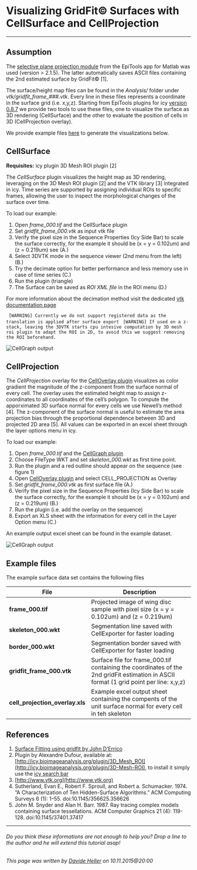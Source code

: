 # Visualizing GridFit© Surfaces with CellSurface and CellProjection
---------------------------------------

## Assumption

The [selective plane projection module](../Analysis_Modules/00_projection) from the EpiTools app for Matlab was used (version > 2.1.5). The latter automatically saves ASCII files containing the 2nd estimated surface by GridFit© [1]. 

The surface/height map files can be found in the *Analysis/* folder under *vtk/gridfit_frame_###.vtk*. Every line in these files represents a coordinate in the surface grid (i.e. x,y,z). Starting from EpiTools plugins for icy [version 0.8.7](../Support/Latest_News) we provide two tools to use these files, one to visualize the surface as 3D rendering (CellSurface) and the other to evaluate the position of cells in 3D (CellProjection overlay).

We provide example files [here](https://github.com/epitools/epitools-samples) to generate the visualizations below.

## CellSurface

**Requisites:** icy plugin 3D Mesh ROI plugin [2]

The *CellSurface* plugin visualizes the height map as 3D rendering, leveraging on the 3D Mesh ROI plugin [2] and the VTK library [3] integrated in icy. Time series are supported by assigning individual ROIs to specific frames, allowing the user to inspect the morphological changes of the surface over time.

To load our example:

 1. Open *frame_000.tif* and the CellSurface plugin
 2. Set *gridfit_frame_000.vtk* as input vtk file
 2. Verify the pixel size in the Sequence Properties (Icy Side Bar) to scale the surface correctly, for the example it should be (x = y = 0.102um) and (z = 0.219um) see (A.) 
 2. Select 3DVTK mode in the sequence viewer (2nd menu from the left) (B.) 
 3. Try the decimate option for better performance and less memory use in case of time series (C.) 
 4. Run the plugin (triangle)
 5. The Surface can be saved as *ROI XML file* in the ROI menu (D.)
 
For more information about the decimation method visit the dedicated [vtk documentation page](http://www.vtk.org/doc/nightly/html/classvtkDecimatePro.html)

` [WARNING] Currently we do not support registered data as the translation is applied after surface export` 
` [WARNING] If used on a z-stack, leaving the 3DVTK starts cpu intesive computation by 3D mesh roi plugin to adapt the ROI in 2D, to avoid this we suggest removing the ROI beforehand.`

![CellGraph output](../Images/icy/CellSurface/surface.png)

## CellProjection

The *CellProjection* overlay for the [CellOverlay plugin](../Icy_Plugins/01_CellOverlay) visualizes as color gradient the magnitude of the z-component from the surface normal of every cell. The overlay uses the estimated height map to assign z-coordinates to all coordinates of the cell’s polygon. To compute the apporximated 3D surface normal for every cells we use Newell’s method [4]. The z-component of the surface normal is useful to estimate the area projection bias through the proportional dependence between 3D and projected 2D area [5]. All values can be exported in an excel sheet through the layer options menu in icy.

To load our example:

1. Open *frame_000.tif* and the [CellGraph plugin](../Icy_Plugins/02_CellGraph)
2. Choose FileType WKT and set *skeleton_000.wkt* as first time point. 
3. Run the plugin and a red outline should appear on the sequence (see figure 1)
4. Open [CellOverlay plugin](../Icy_Plugins/01_CellOverlay) and select CELL_PROJECTION as Overlay
5. Set *gridfit_frame_000.vtk* as first surface file (A.)
6. Verify the pixel size in the Sequence Properties (Icy Side Bar) to scale the surface correctly, for the example it should be (x = y = 0.102um) and (z = 0.219um) (B.)
6. Run the plugin (i.e. add the overlay on the sequence)
7. Export an XLS sheet with the information for every cell in the Layer Option menu (C.)

An example output excel sheet can be found in the example dataset.

![CellGraph output](../Images/icy/CellSurface/projection.png)

## Example files

The example surface data set contains the following files

| File | Description |
|----|----|
| **frame_000.tif** | Projected image of wing disc sample with pixel size (x = y = 0.102um) and (z = 0.219um)  |
| **skeleton_000.wkt** | Segmentation line saved with CellExporter for faster loading |
| **border_000.wkt** | Segmentation border saved with CellExporter for faster loading|
| **gridfit_frame_000.vtk** | Surface file for frame_000.tif containing the coordinates of the 2nd gridFit estimation in ASCII format (1 grid point per line: x,y,z) |
| **cell_projection_overlay.xls** | Example excel output sheet containing the compents of the unit surface normal for every cell in teh skeleton |

## References

1. [Surface Fitting using gridfit by John D’Errico](http://www.mathworks.ch/matlabcentral/fileexchange/8998-surface-fitting-using-gridfit)
2. Plugin by Alexandre Dufour, available at: [http://icy.bioimageanalysis.org/plugin/3D_Mesh_ROI](http://icy.bioimageanalysis.org/plugin/3D-Mesh-ROI), to install it simply use the [icy search bar](../Icy_Plugins/00_Installation)
3. [http://www.vtk.org](http://www.vtk.org)
4. Sutherland, Evan E., Robert F. Sproull, and Robert a. Schumacker. 1974. “A Characterization of Ten Hidden-Surface Algorithms.” ACM Computing Surveys 6 (1): 1–55. doi:10.1145/356625.356626
5. John M. Snyder and Alan H. Barr. 1987. Ray tracing complex models containing surface tessellations. ACM Computer Graphics 21 (4): 119-128. doi:10.1145/37401.37417

---------------------------------------

######  Do you think these informations are not enough to help you? Drop a line to the author and he will extend this tutorial asap!

###### This page was written by [Davide Heller](mailto:davide.heller@gmail.com) on 10.11.2015@20:00



<script>
  (function(i,s,o,g,r,a,m){i['GoogleAnalyticsObject']=r;i[r]=i[r]||function(){
  (i[r].q=i[r].q||[]).push(arguments)},i[r].l=1*new Date();a=s.createElement(o),
  m=s.getElementsByTagName(o)[0];a.async=1;a.src=g;m.parentNode.insertBefore(a,m)
  })(window,document,'script','//www.google-analytics.com/analytics.js','ga');

  ga('create', 'UA-55332946-1', 'auto');
  ga('send', 'pageview');

</script>
